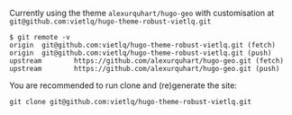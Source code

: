 Currently using the theme `alexurquhart/hugo-geo` with customisation at `git@github.com:vietlq/hugo-theme-robust-vietlq.git`

```
$ git remote -v
origin  git@github.com:vietlq/hugo-theme-robust-vietlq.git (fetch)
origin  git@github.com:vietlq/hugo-theme-robust-vietlq.git (push)
upstream        https://github.com/alexurquhart/hugo-geo.git (fetch)
upstream        https://github.com/alexurquhart/hugo-geo.git (push)
```

You are recommended to run clone and (re)generate the site:

```
git clone git@github.com:vietlq/hugo-theme-robust-vietlq.git
```
